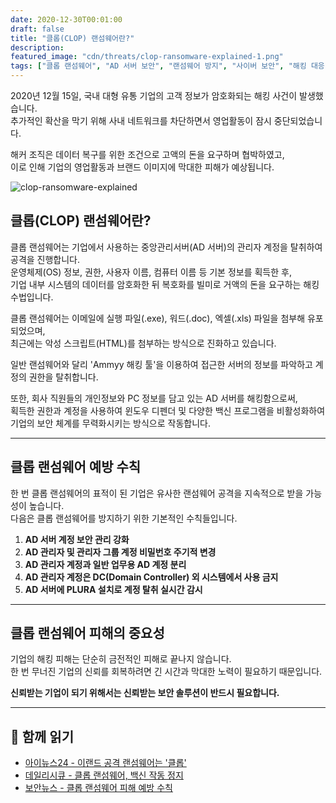 ```yaml
---
date: 2020-12-30T00:01:00
draft: false
title: "클롭(CLOP) 랜섬웨어란?"
description: 
featured_image: "cdn/threats/clop-ransomware-explained-1.png"
tags: ["클롭 랜섬웨어", "AD 서버 보안", "랜섬웨어 방지", "사이버 보안", "해킹 대응"]
---
```


2020년 12월 15일, 국내 대형 유통 기업의 고객 정보가 암호화되는 해킹 사건이 발생했습니다.  
추가적인 확산을 막기 위해 사내 네트워크를 차단하면서 영업활동이 잠시 중단되었습니다.  

해커 조직은 데이터 복구를 위한 조건으로 고액의 돈을 요구하며 협박하였고,  
이로 인해 기업의 영업활동과 브랜드 이미지에 막대한 피해가 예상됩니다.
<!--more-->

![clop-ransomware-explained](https://blog.plura.io/cdn/threats/clop-ransomware-explained-1.png)

## 클롭(CLOP) 랜섬웨어란?

클롭 랜섬웨어는 기업에서 사용하는 중앙관리서버(AD 서버)의 관리자 계정을 탈취하여 공격을 진행합니다.  
운영체제(OS) 정보, 권한, 사용자 이름, 컴퓨터 이름 등 기본 정보를 획득한 후,  
기업 내부 시스템의 데이터를 암호화한 뒤 복호화를 빌미로 거액의 돈을 요구하는 해킹 수법입니다.

클롭 랜섬웨어는 이메일에 실행 파일(.exe), 워드(.doc), 엑셀(.xls) 파일을 첨부해 유포되었으며,  
최근에는 악성 스크립트(HTML)를 첨부하는 방식으로 진화하고 있습니다.  

일반 랜섬웨어와 달리 'Ammyy 해킹 툴'을 이용하여 접근한 서버의 정보를 파악하고 계정의 권한을 탈취합니다.

또한, 회사 직원들의 개인정보와 PC 정보를 담고 있는 AD 서버를 해킹함으로써,  
획득한 권한과 계정을 사용하여 윈도우 디펜더 및 다양한 백신 프로그램을 비활성화하여  
기업의 보안 체계를 무력화시키는 방식으로 작동합니다.

---

## 클롭 랜섬웨어 예방 수칙

한 번 클롭 랜섬웨어의 표적이 된 기업은 유사한 랜섬웨어 공격을 지속적으로 받을 가능성이 높습니다.  
다음은 클롭 랜섬웨어를 방지하기 위한 기본적인 수칙들입니다.

1. **AD 서버 계정 보안 관리 강화**  
2. **AD 관리자 및 관리자 그룹 계정 비밀번호 주기적 변경**  
3. **AD 관리자 계정과 일반 업무용 AD 계정 분리**  
4. **AD 관리자 계정은 DC(Domain Controller) 외 시스템에서 사용 금지**  
5. **AD 서버에 PLURA 설치로 계정 탈취 실시간 감시**

---

## 클롭 랜섬웨어 피해의 중요성

기업의 해킹 피해는 단순히 금전적인 피해로 끝나지 않습니다.  
한 번 무너진 기업의 신뢰를 회복하려면 긴 시간과 막대한 노력이 필요하기 때문입니다.  

**신뢰받는 기업이 되기 위해서는 신뢰받는 보안 솔루션이 반드시 필요합니다.**

---

## 📖 함께 읽기

- [아이뉴스24 - 이랜드 공격 랜섬웨어는 '클롭'](https://bit.ly/3rD3aM8)  
- [데일리시큐 - 클롭 랜섬웨어, 백신 작동 정지](https://bit.ly/3aUNPki)  
- [보안뉴스 - 클롭 랜섬웨어 피해 예방 수칙](https://bit.ly/34U7hK8)  
